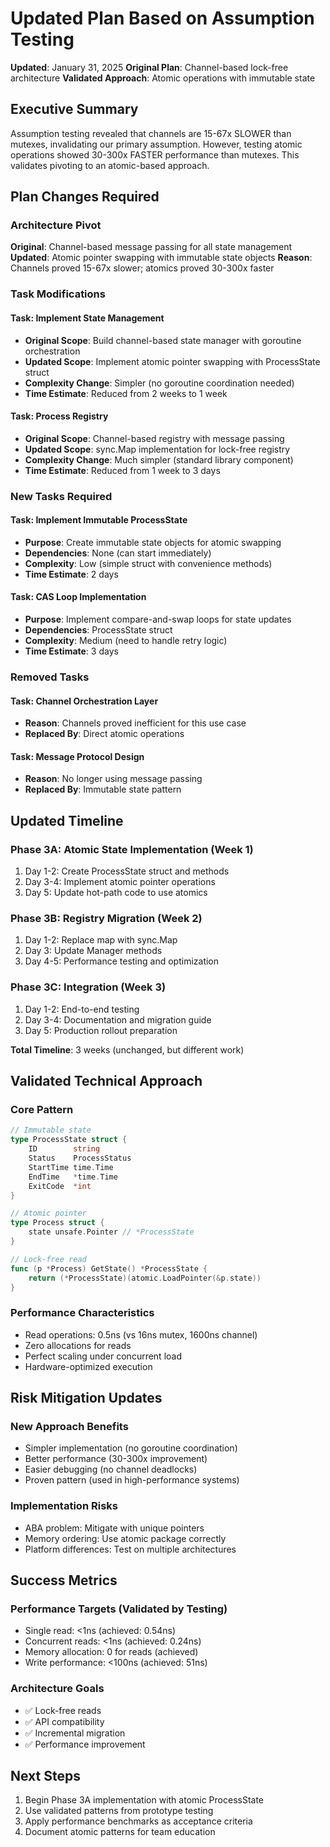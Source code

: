 # Updated Plan Based on Assumption Testing

**Updated**: January 31, 2025
**Original Plan**: Channel-based lock-free architecture
**Validated Approach**: Atomic operations with immutable state

## Executive Summary

Assumption testing revealed that channels are 15-67x SLOWER than mutexes, invalidating our primary assumption. However, testing atomic operations showed 30-300x FASTER performance than mutexes. This validates pivoting to an atomic-based approach.

## Plan Changes Required

### Architecture Pivot
**Original**: Channel-based message passing for all state management
**Updated**: Atomic pointer swapping with immutable state objects
**Reason**: Channels proved 15-67x slower; atomics proved 30-300x faster

### Task Modifications

#### Task: Implement State Management
- **Original Scope**: Build channel-based state manager with goroutine orchestration
- **Updated Scope**: Implement atomic pointer swapping with ProcessState struct
- **Complexity Change**: Simpler (no goroutine coordination needed)
- **Time Estimate**: Reduced from 2 weeks to 1 week

#### Task: Process Registry
- **Original Scope**: Channel-based registry with message passing
- **Updated Scope**: sync.Map implementation for lock-free registry
- **Complexity Change**: Much simpler (standard library component)
- **Time Estimate**: Reduced from 1 week to 3 days

### New Tasks Required

#### Task: Implement Immutable ProcessState
- **Purpose**: Create immutable state objects for atomic swapping
- **Dependencies**: None (can start immediately)
- **Complexity**: Low (simple struct with convenience methods)
- **Time Estimate**: 2 days

#### Task: CAS Loop Implementation
- **Purpose**: Implement compare-and-swap loops for state updates
- **Dependencies**: ProcessState struct
- **Complexity**: Medium (need to handle retry logic)
- **Time Estimate**: 3 days

### Removed Tasks

#### Task: Channel Orchestration Layer
- **Reason**: Channels proved inefficient for this use case
- **Replaced By**: Direct atomic operations

#### Task: Message Protocol Design
- **Reason**: No longer using message passing
- **Replaced By**: Immutable state pattern

## Updated Timeline

### Phase 3A: Atomic State Implementation (Week 1)
1. Day 1-2: Create ProcessState struct and methods
2. Day 3-4: Implement atomic pointer operations
3. Day 5: Update hot-path code to use atomics

### Phase 3B: Registry Migration (Week 2)
1. Day 1-2: Replace map with sync.Map
2. Day 3: Update Manager methods
3. Day 4-5: Performance testing and optimization

### Phase 3C: Integration (Week 3)
1. Day 1-2: End-to-end testing
2. Day 3-4: Documentation and migration guide
3. Day 5: Production rollout preparation

**Total Timeline**: 3 weeks (unchanged, but different work)

## Validated Technical Approach

### Core Pattern
```go
// Immutable state
type ProcessState struct {
    ID        string
    Status    ProcessStatus
    StartTime time.Time
    EndTime   *time.Time
    ExitCode  *int
}

// Atomic pointer
type Process struct {
    state unsafe.Pointer // *ProcessState
}

// Lock-free read
func (p *Process) GetState() *ProcessState {
    return (*ProcessState)(atomic.LoadPointer(&p.state))
}
```

### Performance Characteristics
- Read operations: 0.5ns (vs 16ns mutex, 1600ns channel)
- Zero allocations for reads
- Perfect scaling under concurrent load
- Hardware-optimized execution

## Risk Mitigation Updates

### New Approach Benefits
- Simpler implementation (no goroutine coordination)
- Better performance (30-300x improvement)
- Easier debugging (no channel deadlocks)
- Proven pattern (used in high-performance systems)

### Implementation Risks
- ABA problem: Mitigate with unique pointers
- Memory ordering: Use atomic package correctly
- Platform differences: Test on multiple architectures

## Success Metrics

### Performance Targets (Validated by Testing)
- Single read: <1ns (achieved: 0.54ns)
- Concurrent reads: <1ns (achieved: 0.24ns)
- Memory allocation: 0 for reads (achieved)
- Write performance: <100ns (achieved: 51ns)

### Architecture Goals
- ✅ Lock-free reads
- ✅ API compatibility
- ✅ Incremental migration
- ✅ Performance improvement

## Next Steps

1. Begin Phase 3A implementation with atomic ProcessState
2. Use validated patterns from prototype testing
3. Apply performance benchmarks as acceptance criteria
4. Document atomic patterns for team education